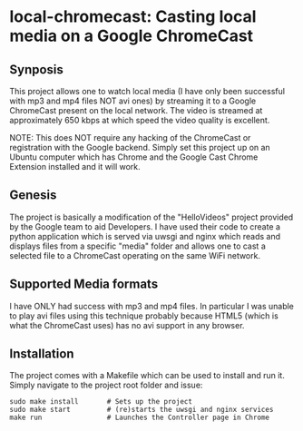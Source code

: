 # local-chromecast: Casting local media on a Google ChromeCast

## Synposis

This project allows one to watch local media (I have only been successful with mp3 and mp4 files NOT avi ones) by streaming it to a Google ChromeCast present on the local network. The video is streamed at approximately 650 kbps at which speed the video quality is excellent.

NOTE: This does NOT require any hacking of the ChromeCast or registration with the Google backend. Simply set this project up on an Ubuntu computer which has Chrome and the Google Cast Chrome Extension installed and it will work.

## Genesis 

The project is basically a modification of the "HelloVideos" project provided by the Google team to aid Developers. I have used their code to create a python application which is served via uwsgi and nginx which reads and displays files from a specific "media" folder and allows one to cast a selected file to a ChromeCast operating on the same WiFi network.

## Supported Media formats

I have ONLY had success with mp3 and mp4 files. In particular I was unable to play avi files using this technique probably because HTML5 (which is what the ChromeCast uses) has no avi support in any browser.

## Installation

The project comes with a Makefile which can be used to install and run it. Simply navigate to the project root folder and issue:
    
    sudo make install       # Sets up the project
    sudo make start         # (re)starts the uwsgi and nginx services
    make run                # Launches the Controller page in Chrome
